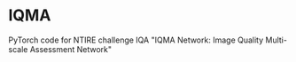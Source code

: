 # IQMA
PyTorch code for NTIRE challenge IQA "IQMA Network: Image Quality Multi-scale Assessment Network"
